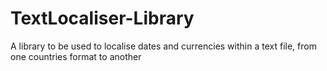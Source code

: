 # TextLocaliser-Library
 A library to be used to localise dates and currencies within a text file, from one countries format to another
